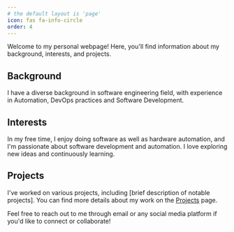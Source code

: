```yaml
---
# the default layout is 'page'
icon: fas fa-info-circle
order: 4
---
```


Welcome to my personal webpage! Here, you'll find information about my background, interests, and projects.

## Background

I have a diverse background in software engineering field, with experience in Automation, DevOps practices and Software Development. 

## Interests

In my free time, I enjoy doing software as well as hardware automation, and I'm passionate about software development and automation. I love exploring new ideas and continuously learning.

## Projects

I've worked on various projects, including [brief description of notable projects]. You can find more details about my work on the [Projects](https://youtube.com/@iparvaizahmad) page.

Feel free to reach out to me through email or any social media platform if you'd like to connect or collaborate!
